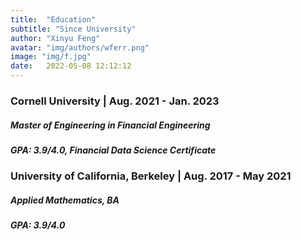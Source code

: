 ```yaml
---
title:  "Education"
subtitle: "Since University"
author: "Xinyu Feng"
avatar: "img/authors/wferr.png"
image: "img/f.jpg"
date:   2022-05-08 12:12:12
---
```


### Cornell University | Aug. 2021 - Jan. 2023
##### Master of Engineering in Financial Engineering
##### GPA: 3.9/4.0, Financial Data Science Certificate

### University of California, Berkeley | Aug. 2017 - May 2021
##### Applied Mathematics, BA<br>
##### GPA: 3.9/4.0

